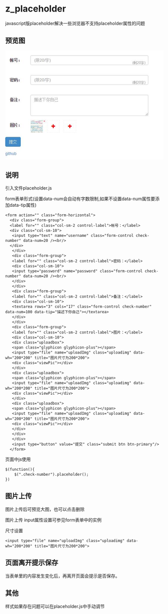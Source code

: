 # z_placeholder
javascript版placeholder解决一些浏览器不支持placeholder属性的问题

## 预览图

![image](https://github.com/chengxuzhang/z_placeholder/raw/master/show.jpg)

## 说明

引入文件placeholder.js

form表单形式(设置data-num会自动有字数限制,如果不设置data-num属性要添加data-tip属性)
```
<form action="" class="form-horizontal">
  <div class="form-group">
  <label for="" class="col-sm-2 control-label">帐号：</label>
  <div class="col-sm-10">
   <input type="text" name="username" class="form-control check-number" data-num=20 /><br/>
  </div>
   </div>
   <div class="form-group">
   <label for="" class="col-sm-2 control-label">密码：</label>
   <div class="col-sm-10">
   <input type="password" name="password" class="form-control check-number" data-num=20 /><br/>
   </div>
   </div>
   <div class="form-group">
   <label for="" class="col-sm-2 control-label">备注：</label>
   <div class="col-sm-10">
   <textarea rows="3" cols="17" class="form-control check-number" data-num=100 data-tip="描述下你自己"></textarea>
   </div>
   </div>
   <div class="form-group">
   <label for="" class="col-sm-2 control-label">图片：</label>
   <div class="col-sm-10">
   <div class="uploadbox">
   <span class="glyphicon glyphicon-plus"></span>
   <input type="file" name="uploadImg" class="uploadimg" data-wh="200*200" title="图片尺寸为200*200">
   <div class="viewPic"></div>
   </div>
   <div class="uploadbox">
   <span class="glyphicon glyphicon-plus"></span>
   <input type="file" name="uploadImg" class="uploadimg" data-wh="200*200" title="图片尺寸为200*200">
   <div class="viewPic"></div>
   </div>
   <div class="uploadbox">
   <span class="glyphicon glyphicon-plus"></span>
   <input type="file" name="uploadImg" class="uploadimg" data-wh="200*200" title="图片尺寸为200*200">
   <div class="viewPic"></div>
   </div>
   </div>
   </div>
   <input type="button" value="提交" class="submit btn btn-primary"/>
  </form>
```

页面中js使用

```
$(function(){
    $(".check-number").placeholder();
})
```

## 图片上传

图片上传后可预览大图，也可以点击删除

图片上传 input属性设置可参见form表单中的实例

尺寸设置
```
<input type="file" name="uploadImg" class="uploadimg" data-wh="200*200" title="图片尺寸为200*200">
```

## 页面离开提示保存

当表单里的内容发生变化后，再离开页面会提示是否保存。

## 其他

样式如果存在问题可以在placeholder.js中手动调节